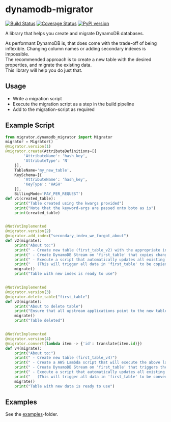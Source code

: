 # dynamodb-migrator 
[![Build Status](https://travis-ci.org/bblommers/dynamodb-migrator.svg?branch=master)](https://travis-ci.org/bblommers/dynamodb-migrator)
[![Coverage Status](https://coveralls.io/repos/github/bblommers/dynamodb-migrator/badge.svg?branch=master)](https://coveralls.io/github/bblommers/dynamodb-migrator?branch=master)
[![PyPI version](https://badge.fury.io/py/dynamodb-migrator.svg)](https://badge.fury.io/py/dynamodb-migrator)

A library that helps you create and migrate DynamoDB databases.

As performant DynamoDB is, that does come with the trade-off of being inflexible. Changing column names or adding secondary indexes is impossible.  
The recommended approach is to create a new table with the desired properties, and migrate the existing data.  
This library will help  you do just that.
  
 ## Usage
 - Write a migration script
 - Execute the migration script as a step in the build pipeline
 - Add to the migration-script as required
 
## Example Script
```python
from migrator.dynamodb_migrator import Migrator
migrator = Migrator()
@migrator.version(1)
@migrator.create(AttributeDefinitions=[{
        'AttributeName': 'hash_key',
        'AttributeType': 'N'
    }],
    TableName='my_new_table',
    KeySchema=[{
        'AttributeName': 'hash_key',
        'KeyType': 'HASH'
    }],
    BillingMode='PAY_PER_REQUEST')
def v1(created_table):
    print("Table created using the kwargs provided")
    print("Note that the keyword-args are passed onto boto as is")
    print(created_table)


@NotYetImplemented
@migrator.version(2)
@migrator.add_index("secondary_index_we_forgot_about")
def v2(migrate):
    print("About to:")
    print(" - Create new table (first_table_v2) with the appropriate index")
    print(" - Create DynamoDB Stream on 'first_table' that copies changes into the new table")
    print(" - Execute a script that automatically updates all existing data")
    print("   (This will trigger all data in 'first_table' to be copied into the new table")
    migrate()
    print("Table with new index is ready to use")


@NotYetImplemented
@migrator.version(3)
@migrator.delete_table("first_table")
def v3(migrate):
    print("About to delete table")
    print("Ensure that all upstream applications point to the new table, before adding this part to the pipeline!")
    migrate()
    print("Table deleted")


@NotYetImplemented
@migrator.version(4)
@migrator.convert(lambda item -> {'id': translate(item.id)})
def v4(migrate):
    print("About to:")
    print(" - Create new table (first_table_v4)")
    print(" - Create a AWS Lambda script that will execute the above lambda, and write the result int he new table")
    print(" - Create DynamoDB Stream on 'first_table' that triggers the new Lambda")
    print(" - Execute a script that automatically updates all existing data")
    print("   (This will trigger all data in 'first_table' to be converted and copied into the new table")
    migrate()
    print("Table with new data is ready to use")

```

## Examples
See the [examples](examples)-folder.
